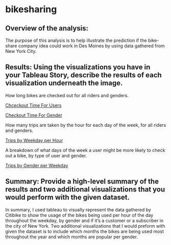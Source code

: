 # bikesharing
## Overview of the analysis:
The purpose of this analysis is to help illustrate the prediction if the bike-share company idea could work in Des Moines by using data gathered from New York City.

## Results: Using the visualizations you have in your Tableau Story, describe the results of each visualization underneath the image.
How long bikes are checked out for all riders and genders.

[Chceckout Time For Users](https://public.tableau.com/app/profile/gisell.espinal/viz/Mod14_16501137958050/CheckoutTimeForUsers?publish=yes)

[Checkout Time For Gender](https://public.tableau.com/app/profile/gisell.espinal/viz/Mod14_16501137958050/CheckoutTimeForGender?publish=yes)

How many trips are taken by the hour for each day of the week, for all riders and genders.

[Trips by Weekday per Hour](https://public.tableau.com/app/profile/gisell.espinal/viz/Mod14_16501137958050/Story1?publish=yes)

A breakdown of what days of the week a user might be more likely to check out a bike, by type of user and gender.

[Trips by Gender per Weekday](https://public.tableau.com/app/profile/gisell.espinal/viz/Mod14_16501137958050/UserTripsbyGenderbyWeekday?publish=yes)

## Summary: Provide a high-level summary of the results and two additional visualizations that you would perform with the given dataset.
In summary, I used tableau to visually represent the data gathered by Citibike to show the usage of the bikes being used per hour of the day throughout the weekday, by gender and if it’s a customer or a subscriber in the city of New York. Two additional visualizations that I would preform with given the dataset is to include which months the bikes are being used most throughout the year and which months are popular per gender.
